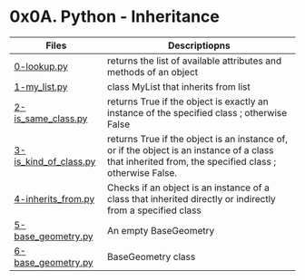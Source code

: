 # 0x0A. Python - Inheritance

Files | Descriptiopns
----- | -------------
[0-lookup.py](./0-lookup.py) | returns the list of available attributes and methods of an object
[1-my_list.py](./1-my_list.py) | class MyList that inherits from list
[2-is_same_class.py](./2-is_same_class.py) | returns True if the object is exactly an instance of the specified class ; otherwise False
[3-is_kind_of_class.py](./3-is_kind_of_class.py) | returns True if the object is an instance of, or if the object is an instance of a class that inherited from, the specified class ; otherwise False.
[4-inherits_from.py](./4-inherits_from.py)| Checks if an object is an instance of a class that inherited directly or indirectly from a specified class
[5-base_geometry.py](./5-base_geometry.py) | An empty BaseGeometry
[6-base_geometry.py](./6-base_geometry.py) | BaseGeometry class

